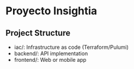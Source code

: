 # Proyecto Insightia

## Project Structure

- iac/: Infrastructure as code (Terraform/Pulumi)
- backend/: API implementation
- frontend/: Web or mobile app
